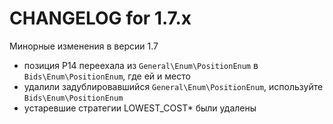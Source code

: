 CHANGELOG for 1.7.x
===================

Минорные изменения в версии 1.7

 * позиция P14 переехала из ```General\Enum\PositionEnum``` в ```Bids\Enum\PositionEnum```, где ей и место
 * удалили задублировавшийся ```General\Enum\PositionEnum```,  используйте ```Bids\Enum\PositionEnum```
 * устаревшие стратегии LOWEST_COST* были удалены

